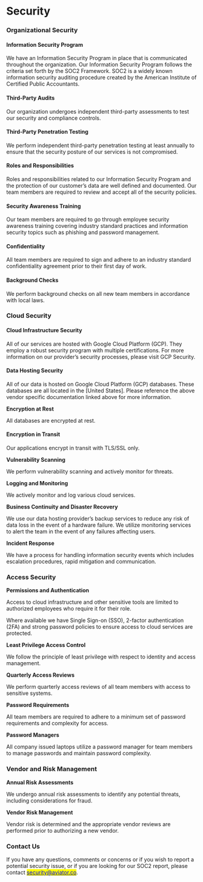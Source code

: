 # Security

### Organizational Security

#### **Information Security Program**

We have an Information Security Program in place that is communicated throughout the organization. Our Information Security Program follows the criteria set forth by the SOC2 Framework. SOC2 is a widely known information security auditing procedure created by the American Institute of Certified Public Accountants.

#### **Third-Party Audits**

Our organization undergoes independent third-party assessments to test our security and compliance controls.

#### **Third-Party Penetration Testing**

We perform independent third-party penetration testing at least annually to ensure that the security posture of our services is not compromised.

#### **Roles and Responsibilities**

Roles and responsibilities related to our Information Security Program and the protection of our customer’s data are well defined and documented. Our team members are required to review and accept all of the security policies.

#### **Security Awareness Training**

Our team members are required to go through employee security awareness training covering industry standard practices and information security topics such as phishing and password management.

#### **Confidentiality**

All team members are required to sign and adhere to an industry standard confidentiality agreement prior to their first day of work.

#### **Background Checks**

We perform background checks on all new team members in accordance with local laws.

### Cloud Security

#### **Cloud Infrastructure Security**

All of our services are hosted with Google Cloud Platform (GCP). They employ a robust security program with multiple certifications. For more information on our provider’s security processes, please visit GCP Security.

#### **Data Hosting Security**

All of our data is hosted on Google Cloud Platform (GCP) databases. These databases are all located in the \[United States]. Please reference the above vendor specific documentation linked above for more information.

**Encryption at Rest**

All databases are encrypted at rest.

#### **Encryption in Transit**

Our applications encrypt in transit with TLS/SSL only.

**Vulnerability Scanning**

We perform vulnerability scanning and actively monitor for threats.

**Logging and Monitoring**

We actively monitor and log various cloud services.

**Business Continuity and Disaster Recovery**

We use our data hosting provider’s backup services to reduce any risk of data loss in the event of a hardware failure. We utilize monitoring services to alert the team in the event of any failures affecting users.

**Incident Response**

We have a process for handling information security events which includes escalation procedures, rapid mitigation and communication.

### Access Security

**Permissions and Authentication**

Access to cloud infrastructure and other sensitive tools are limited to authorized employees who require it for their role.

Where available we have Single Sign-on (SSO), 2-factor authentication (2FA) and strong password policies to ensure access to cloud services are protected.

**Least Privilege Access Control**

We follow the principle of least privilege with respect to identity and access management.

**Quarterly Access Reviews**

We perform quarterly access reviews of all team members with access to sensitive systems.

**Password Requirements**

All team members are required to adhere to a minimum set of password requirements and complexity for access.

**Password Managers**

All company issued laptops utilize a password manager for team members to manage passwords and maintain password complexity.

### Vendor and Risk Management

**Annual Risk Assessments**

We undergo annual risk assessments to identify any potential threats, including considerations for fraud.

**Vendor Risk Management**

Vendor risk is determined and the appropriate vendor reviews are performed prior to authorizing a new vendor.

### Contact Us

If you have any questions, comments or concerns or if you wish to report a potential security issue, or if you are looking for our SOC2 report, please contact [<mark style="color:blue;">security@aviator.co</mark>](mailto:security@aviator.co).
